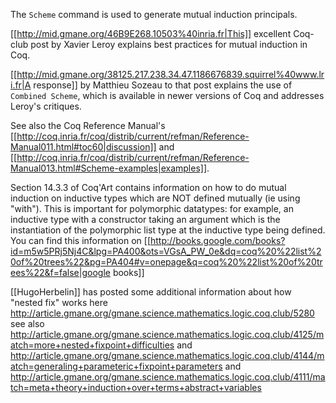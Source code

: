 The `Scheme` command is used to generate mutual induction principals.

[[http://mid.gmane.org/46B9E268.10503%40inria.fr|This]] excellent Coq-club post by Xavier Leroy explains best practices for mutual induction in Coq.

[[http://mid.gmane.org/38125.217.238.34.47.1186676839.squirrel%40www.lri.fr|A response]] by Matthieu Sozeau to that post explains the use of `Combined Scheme`, which is available in newer versions of Coq and addresses Leroy's critiques.

See also the Coq Reference Manual's [[http://coq.inria.fr/coq/distrib/current/refman/Reference-Manual011.html#toc60|discussion]] and [[http://coq.inria.fr/coq/distrib/current/refman/Reference-Manual013.html#Scheme-examples|examples]].

Section 14.3.3 of Coq'Art contains information on how to do mutual induction on inductive types which are NOT defined mutually (ie using "with").  This is important for polymorphic datatypes: for example, an inductive type with a constructor taking an argument which is the instantiation of the polymorphic list type at the inductive type being defined.  You can find this information on [[http://books.google.com/books?id=m5w5PRj5Nj4C&lpg=PA400&ots=VGsA_PW_0e&dq=coq%20%22list%20of%20trees%22&pg=PA404#v=onepage&q=coq%20%22list%20of%20trees%22&f=false|google books]]

[[HugoHerbelin]] has posted some additional information about how "nested fix" works here http://article.gmane.org/gmane.science.mathematics.logic.coq.club/5280 see also http://article.gmane.org/gmane.science.mathematics.logic.coq.club/4125/match=more+nested+fixpoint+difficulties and http://article.gmane.org/gmane.science.mathematics.logic.coq.club/4144/match=generaling+parameteric+fixpoint+parameters and http://article.gmane.org/gmane.science.mathematics.logic.coq.club/4111/match=meta+theory+induction+over+terms+abstract+variables
